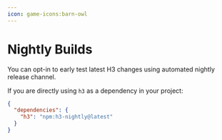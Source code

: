 ```yaml
---
icon: game-icons:barn-owl
---
```


# Nightly Builds

You can opt-in to early test latest H3 changes using automated nightly release channel.

If you are directly using `h3` as a dependency in your project:

```json
{
  "dependencies": {
    "h3": "npm:h3-nightly@latest"
  }
}
```
